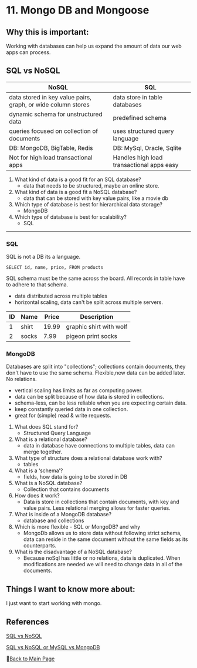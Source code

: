 # 11. Mongo DB and Mongoose

## Why this is important:

Working with databases can help us expand the amount of data our web apps can process.

## SQL vs NoSQL

|NoSQL | SQL |
|------|------|
|data stored in key value pairs, graph, or wide column stores|data store in table databases|
|dynamic schema for unstructured data| predefined schema|
|queries focused on collection of documents| uses structured query language|
|DB: MongoDB, BigTable, Redis| DB: MySql, Oracle, Sqlite|
|Not for high load transactional apps| Handles high load transactional apps easy|

1. What kind of data is a good fit for an SQL database?
    - data that needs to be structured,  maybe an online store.
2. What kind of data is a good fit a NoSQL database?
    - data that can be stored with key value pairs, like a movie db
3. Which type of database is best for hierarchical data storage?
    - MongoDB
4. Which type of database is best for scalability?
    - SQL

-----
### SQL
SQL is not a DB its a language.

`SELECT id, name, price, FROM products`

SQL schema must be the same across the board. All records in table have to adhere to that schema.

- data distributed across multiple tables
- horizontal scaling, data can't be split across multiple servers.


|ID|Name|Price| Description|
|-----|-----|-----|-----|
|1| shirt | 19.99| graphic shirt with wolf|
|2 | socks | 7.99| pigeon print socks |

### MongoDB
Databases are split into "collections"; collections contain documents, they don't have to use the same schema. Flexible,new data can be added later. No relations.

- vertical scaling has limits as far as computing power.
- data can be split because of how data is stored in collections.
- schema-less, can be less reliable when you are expecting certain data.
- keep constantly queried data in one collection.
- great for (simple) read & write requests.

1. What does SQL stand for?
    - Structured Query Language
2. What is a relational database?
    - data in database have connections to multiple tables, data can merge together.
3. What type of structure does a relational database work with?
    - tables
4. What is a ‘schema’?
    - fields, how data is going to be stored in DB
5. What is a NoSQL database?
    - Collection that contains documents
6. How does it work?
    - Data is store in collections that contain documents, with key and value pairs. Less relational merging allows for faster queries.
7. What is inside of a MongoDB database?
    - database and collections
8. Which is more flexible - SQL or MongoDB? and why
    - MongoDb allows us to store data without following strict schema, data can reside in the same document without the same fields as its counterparts.
9. What is the disadvantage of a NoSQL database?
    - Because noSql has little or no relations, data is duplicated. When modifications are needed we will need to change data in all of the documents.

## Things I want to know more about:
I just want to start working with mongo.     

## References

[SQL vs NoSQL](https://www.thegeekstuff.com/2014/01/sql-vs-nosql-db/?utm_source=tuicool)

[SQL vs NoSQL or MySQL vs MongoDB](https://www.youtube.com/watch?v=ZS_kXvOeQ5Y)

📔[Back to Main Page](../README.md)